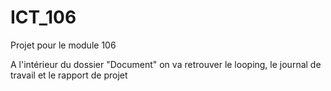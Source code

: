 # ICT_106
Projet pour le module 106

A l'intérieur du dossier "Document" on va retrouver le looping, le journal de travail et le rapport de projet

